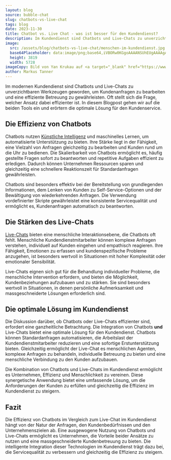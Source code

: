 ```yaml
---
layout: blog
source: bubble-chat
slug: chatbots-vs-live-chat
tags: blog
date: 2023-11-30
title: Chatbot vs. Live Chat - was ist besser für den Kundendienst?
description: Im Kundendienst sind Chatbots und Live-Chats zu unverzichtbaren Werkzeugen geworden, um Kundenanfragen zu beantworten. Doch welcher Ansatz ist effizienter?
image:
  src: /assets/blog/chatbots-vs-live-chat/menschen-im-kundendienst.jpg
  base64Placeholder: data:image/png;base64,iVBORw0KGgoAAAANSUhEUgAAAAgAAAAFCAIAAAD38zoCAAAACXBIWXMAAAsTAAALEwEAmpwYAAAAiElEQVR4nAF9AIL/APT19Pn5+f7//25tXtTUzuHj36mqnZGThgDz9vXw8u/3+POvraLf39fr7OvExsK9wLkAt7Sug3lvqqukqqiempqRhIJ9g3VmdXJrAC0rKAsAAIp/d56UfZuXkHRnWCwfFxYRCgAvLymXiXjUxrK7qofFtp6hkHw8LRQLBwBJCUZs4HuiuwAAAABJRU5ErkJggg==
  height: 3819
  width: 5728
imageCopy: Bild von Yan Krukau auf <a target="_blank" href="https://www.pexels.com/de-de/foto/menschen-buro-arbeiten-frauen-8867432/">Pexels</a>
author: Markus Tanner
---
```


Im modernen Kundendienst sind Chatbots und Live-Chats zu unverzichtbaren Werkzeugen geworden, um Kundenanfragen zu bearbeiten und eine effiziente Betreuung zu gewährleisten. Oft stellt sich die Frage, welcher Ansatz dabei effizienter ist. In diesem Blogpost gehen wir auf die beiden Tools ein und erörtern die optimale Lösung für den Kundenservice.

## Die Effizienz von Chatbots

Chatbots nutzen [Künstliche Intelligenz](/glossar/kuenstliche-intelligenz-ki) und maschinelles Lernen, um automatisierte Unterstützung zu bieten. Ihre Stärke liegt in der Fähigkeit, eine Vielzahl von Anfragen gleichzeitig zu bearbeiten und Kunden rund um die Uhr zu bedienen. Die Skalierbarkeit von Chatbots ermöglicht es, häufig gestellte Fragen sofort zu beantworten und repetitive Aufgaben effizient zu erledigen. Dadurch können Unternehmen Ressourcen sparen und gleichzeitig eine schnellere Reaktionszeit für Standardanfragen gewährleisten.

Chatbots sind besonders effektiv bei der Bereitstellung von grundlegenden Informationen, dem Lenken von Kunden zu Self-Service-Optionen und der Bewältigung von wiederkehrenden Anfragen. Die Verwendung vordefinierter Skripte gewährleistet eine konsistente Servicequalität und ermöglicht es, Kundenanfragen automatisch zu beantworten.

## Die Stärken des Live-Chats

[Live-Chats](/angebot/funktionen/live-chat/) bieten eine menschliche Interaktionsebene, die Chatbots oft fehlt. Menschliche Kundendienstmitarbeiter können komplexe Anfragen verstehen, individuell auf Kunden eingehen und empathisch reagieren. Ihre Fähigkeit, Emotionen zu erfassen und kundenspezifische Probleme anzugehen, ist besonders wertvoll in Situationen mit hoher Komplexität oder emotionaler Sensibilität.

Live-Chats eignen sich gut für die Behandlung individueller Probleme, die menschliche Intervention erfordern, und bieten die Möglichkeit, Kundenbeziehungen aufzubauen und zu stärken. Sie sind besonders wertvoll in Situationen, in denen persönliche Aufmerksamkeit und massgeschneiderte Lösungen erforderlich sind.

## Die optimale Lösung im Kundendienst

Die Diskussion darüber, ob Chatbots oder Live-Chats effizienter sind, erfordert eine ganzheitliche Betrachtung. Die Integration von Chatbots **und** Live-Chats bietet eine optimale Lösung für den Kundendienst. Chatbots können Standardanfragen automatisieren, die Arbeitslast der Kundendienstmitarbeiter reduzieren und eine sofortige Erstunterstützung bieten. Gleichzeitig ermöglicht der Live-Chat es menschlichen Agenten, komplexe Anfragen zu behandeln, individuelle Betreuung zu bieten und eine menschliche Verbindung zu den Kunden aufzubauen.

Die Kombination von Chatbots und Live-Chats im Kundendienst ermöglicht es Unternehmen, Effizienz und Menschlichkeit zu vereinen. Diese synergetische Anwendung bietet eine umfassende Lösung, um die Anforderungen der Kunden zu erfüllen und gleichzeitig die Effizienz im Kundendienst zu steigern.

## Fazit

Die Effizienz von Chatbots im Vergleich zum Live-Chat im Kundendienst hängt von der Natur der Anfragen, den Kundenbedürfnissen und den Unternehmenszielen ab. Eine ausgewogene Nutzung von Chatbots und Live-Chats ermöglicht es Unternehmen, die Vorteile beider Ansätze zu nutzen und eine massgeschneiderte Kundenbetreuung zu bieten. Die intelligente Integration dieser Technologien im Kundendienst trägt dazu bei, die Servicequalität zu verbessern und gleichzeitig die Effizienz zu steigern.
